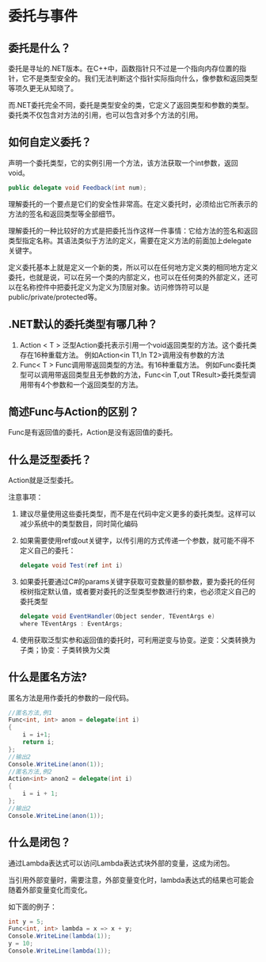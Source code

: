 # 委托与事件

## 委托是什么？

委托是寻址的.NET版本。在C++中，函数指针只不过是一个指向内存位置的指针，它不是类型安全的。我们无法判断这个指针实际指向什么，像参数和返回类型等项久更无从知晓了。

而.NET委托完全不同，委托是类型安全的类，它定义了返回类型和参数的类型。委托类不仅包含对方法的引用，也可以包含对多个方法的引用。

## 如何自定义委托？

声明一个委托类型，它的实例引用一个方法，该方法获取一个int参数，返回void。

```csharp
public delegate void Feedback(int num);
```

理解委托的一个要点是它们的安全性非常高。在定义委托时，必须给出它所表示的方法的签名和返回类型等全部细节。

理解委托的一种比较好的方式是把委托当作这样一件事情：它给方法的签名和返回类型指定名称。其语法类似于方法的定义，需要在定义方法的前面加上delegate关键字。

定义委托基本上就是定义一个新的类，所以可以在任何地方定义类的相同地方定义委托，也就是说，可以在另一个类的内部定义，也可以在任何类的外部定义，还可以在名称控件中把委托定义为定义为顶层对象。访问修饰符可以是public/private/protected等。

## .NET默认的委托类型有哪几种？

1. Action < T >
   泛型Action委托表示引用一个void返回类型的方法。这个委托类存在16种重载方法。
   例如Action<in T1,In T2>调用没有参数的方法
2. Func< T >
   Func调用带返回类型的方法。有16种重载方法。
   例如Func委托类型可以调用带返回类型且无参数的方法，Func<in T,out TResult>委托类型调用带有4个参数和一个返回类型的方法。

## 简述Func与Action的区别？

Func是有返回值的委托，Action是没有返回值的委托。

## 什么是泛型委托？

Action就是泛型委托。

注意事项：

1. 建议尽量使用这些委托类型，而不是在代码中定义更多的委托类型。这样可以减少系统中的类型数目，同时简化编码

2. 如果需要使用ref或out关键字，以传引用的方式传递一个参数，就可能不得不定义自己的委托：
   ```csharp 
   delegate void Test(ref int i)
   ```

3. 如果委托要通过C#的params关键字获取可变数量的额参数，要为委托的任何桉树指定默认值，或者要对委托的泛型类型参数进行约束，也必须定义自己的委托类型
   
   ```csharp
   delegate void EventHandler(Object sender, TEventArgs e)
   where TEventArgs : EventArgs;
   ```
   
4. 使用获取泛型实参和返回值的委托时，可利用逆变与协变。逆变：父类转换为子类；协变：子类转换为父类

## 什么是匿名方法?

匿名方法是用作委托的参数的一段代码。

```csharp
//匿名方法,例1
Func<int, int> anon = delegate(int i)
{
    i = i+1;
    return i;
};
//输出2
Console.WriteLine(anon(1));
//匿名方法,例2
Action<int> anon2 = delegate(int i)
{
	i = i + 1;
};
//输出2
Console.WriteLine(anon(1));	
```

## 什么是闭包？

通过Lambda表达式可以访问Lambda表达式块外部的变量，这成为闭包。

当引用外部变量时，需要注意，外部变量变化时，lambda表达式的结果也可能会随着外部变量变化而变化。

如下面的例子：

```csharp
int y = 5;
Func<int, int> lambda = x => x + y;
Console.WriteLine(lambda(1));
y = 10;
Console.WriteLine(lambda(1));
```

